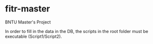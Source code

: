 # fitr-master
 BNTU Master's Project

In order to fill in the data in the DB, the scripts in the root folder must be executable (Script1/Script2).
